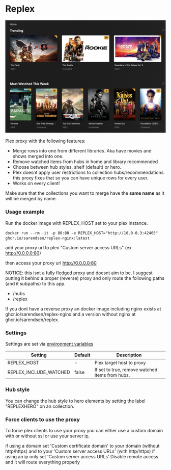 # Replex

![plot](./examplewithhero.png)

Plex proxy with the following features:

- Merge rows into one from different libraries. Aka have movies and shows merged into one.
- Remove watched items from hubs in home and library recommended
- Choose between hub styles, shelf (default) or hero.
- Plex doesnt apply user restrictions to collection hubs/recommendations. this proxy fixes that so you can have unique rows for every user.
- Works on every client!

Make sure that the collections you want to merge have the **same name** as it will be merged by name.

### Usage example

Run the docker image with REPLEX_HOST set to your plex instance.

```
docker run --rm -it -p 80:80 -e REPLEX_HOST="http://10.0.0.3:42405" ghcr.io/sarendsen/replex-nginx:latest
```

add your proxy url to plex "Custom server access URLs" (ex http://0.0.0.0:80)

then access your proxy url http://0.0.0.0:80

NOTICE: this isnt a fully fledged proxy and doesnt aim to be. I suggest putting it behind a proper (reverse) proxy and only route the following paths (and it subpaths) to this app. 

- /hubs
- /replex

If you dont have a reverse proxy an docker image including nginx exists at ghcr.io/sarendsen/replex-nginx and a version without nginx at ghcr.io/sarendsen/replex.

### Settings
Settings are set via [environment variables](https://kinsta.com/knowledgebase/what-is-an-environment-variable/) 

| Setting        	       | Default 	| Description                                                            	|
|--------------------------|------------|---------------------------------------------------------------------------|
| REPLEX_HOST              | -      	| Plex target host to proxy                                             	|
| REPLEX_INCLUDE_WATCHED   | false    	| If set to true, remove watched items from hubs.                        	|

### Hub style

You can change the hub style to hero elements by setting the label "REPLEXHERO" on an collection. 

### Force clients to use the proxy

To force plex clients to use your proxy you can either use a custom domain with or without ssl or use your server ip.

if using a domain set 'Custom certificate domain' to your domain (without http/https) and to your 'Custom server access URLs' (with http/https)
if using an ip only set 'Custom server access URLs'
Disable remote access and it will route everything properly
